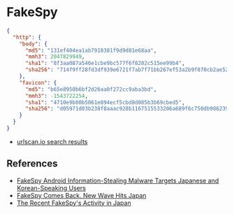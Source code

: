 # FakeSpy

```json
{
  "http": {
    "body": {
      "md5": "131ef404ea1ab7918381f9d9d81e68aa",
      "mmh3": 2047829949,
      "sha1": "8f3aa087a546e1cbe9bc577f6f8282c515ee99b4",
      "sha256": "714f9ff28fd3df939e6721f7ab7f71bb267ef53a2b9f870cb2ae52c123058c3c"
    },
    "favicon": {
      "md5": "b65e8950b6bf2d26aa0f272cc9aba3bd",
      "mmh3": -1543722254,
      "sha1": "4710e9b00b5061e894ecf5cbd8d085b3b69cbed5",
      "sha256": "d05971d03b238f8aaac928b1167515533206a689f6c750db9862399644e34ca1"
    }
  }
}
```

- [urlscan.io search results](https://urlscan.io/search/#hash%3A714f9ff28fd3df939e6721f7ab7f71bb267ef53a2b9f870cb2ae52c123058c3c)

## References

- [FakeSpy Android Information-Stealing Malware Targets Japanese and Korean-Speaking Users](https://blog.trendmicro.com/trendlabs-security-intelligence/fakespy-android-information-stealing-malware-targets-japanese-and-korean-speaking-users/)
- [FakeSpy Comes Back. New Wave Hits Japan](https://www.fortinet.com/blog/threat-research/fakespy-comes-back--new-wave-hits-japan.html)
- [The Recent FakeSpy's Activity in Japan](https://www.slideshare.net/apnic/the-recent-fakespys-activity-in-japan)
